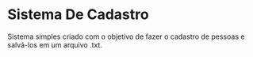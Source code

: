 # Sistema De Cadastro

Sistema simples criado com o objetivo de fazer o cadastro de pessoas e salvá-los em um arquivo .txt.
